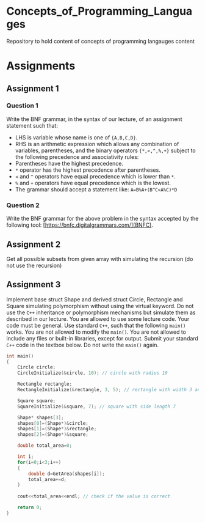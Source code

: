 # Concepts_of_Programming_Languages
 Repository to hold content of concepts of programming langauges content
 
 # Assignments
 ## Assignment 1
 ### Question 1
 Write the BNF grammar, in the syntax of our lecture, of an assignment statement such that:
- LHS is variable whose name is one of ```{A,B,C,D}```.
- RHS is an arithmetic expression which allows any combination of variables, parentheses, and the binary operators ```{*,<,^,%,+}``` subject to the following precedence and associativity rules:
- Parentheses have the highest precedence.
- `*` operator has the highest precedence after parentheses.
- `<` and `^` operators have equal precedence which is lower than `*`.
- `%` and `+` operators have equal precedence which is the lowest.
- The grammar should accept a statement like: `A=B%A+(B^C<A%C)*D`
### Question 2
Write the BNF grammar for the above problem in the syntax accepted by the following tool:
[https://bnfc.digitalgrammars.com/](BNFC).
 ## Assignment 2
 Get all possible subsets from given array with simulating the recursion (do not use the recursion)
 ## Assignment 3
Implement base struct Shape and derived struct Circle, Rectangle and Square simulating polymorphism without using the virtual keyword. Do not use the `C++` inheritance or polymorphism mechanisms but simulate them as described in our lecture. You are allowed to use some lecture code. Your code must be general.
Use standard `C++`, such that the following ```main()``` works. You are not allowed to modify the ```main()```.
You are not allowed to include any files or built-in libraries, except for output.
Submit your standard `C++` code in the textbox below. Do not write the ```main()``` again.

```c++
int main()
{
    Circle circle;
    CircleInitialize(&circle, 10); // circle with radius 10

    Rectangle rectangle;
    RectangleInitialize(&rectangle, 3, 5); // rectangle with width 3 and height 5

    Square square;
    SquareInitialize(&square, 7); // square with side length 7

    Shape* shapes[3];
    shapes[0]=(Shape*)&circle;
    shapes[1]=(Shape*)&rectangle;
    shapes[2]=(Shape*)&square;

    double total_area=0;

    int i;
    for(i=0;i<3;i++)
    {
        double d=GetArea(shapes[i]);
        total_area+=d;
    }
    
    cout<<total_area<<endl; // check if the value is correct

    return 0;
}
```
